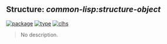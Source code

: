 ## Structure: ***common-lisp:structure-object***
[![package](https://img.shields.io/badge/Package-COMMON--LISP-5f9ea0.svg?style=social&colorA=999999)](../) [![type](https://img.shields.io/badge/Type-Structure-5f9ea0.svg?style=social&colorA=999999)](../#structure) [![clhs](https://img.shields.io/badge/CLHS-STRUCTURE--OBJECT-5f9ea0.svg?style=social&colorA=999999)](http://www.lispworks.com/documentation/HyperSpec/Body/t_stu_ob.htm) 

> No description.

